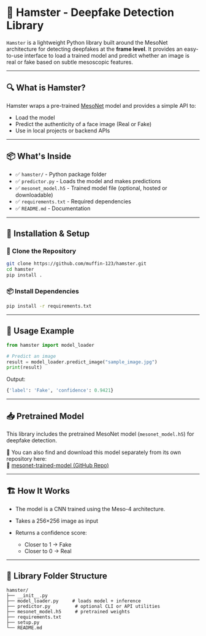 # 🐹 Hamster - Deepfake Detection Library

`Hamster` is a lightweight Python library built around the MesoNet architecture for detecting deepfakes at the **frame level**. It provides an easy-to-use interface to load a trained model and predict whether an image is real or fake based on subtle mesoscopic features.

---

## 🔍 What is Hamster?

Hamster wraps a pre-trained [MesoNet](https://arxiv.org/abs/1809.00888) model and provides a simple API to:

* Load the model
* Predict the authenticity of a face image (Real or Fake)
* Use in local projects or backend APIs

---

## 📦 What's Inside

* ✅ `hamster/` - Python package folder
* ✅ `predictor.py` - Loads the model and makes predictions
* ✅ `mesonet_model.h5` - Trained model file (optional, hosted or downloadable)
* ✅ `requirements.txt` - Required dependencies
* ✅ `README.md` - Documentation

---

## 🚀 Installation & Setup

### 🔁 Clone the Repository

```bash
git clone https://github.com/muffin-123/hamster.git
cd hamster
pip install .

```

### 📦 Install Dependencies

```bash
pip install -r requirements.txt
```

---

## 🧠 Usage Example

```python
from hamster import model_loader

# Predict an image
result = model_loader.predict_image("sample_image.jpg")
print(result)
```

Output:

```python
{'label': 'Fake', 'confidence': 0.9421}
```

---

## 📥 Pretrained Model

This library includes the pretrained MesoNet model (`mesonet_model.h5`) for deepfake detection.

📁 You can also find and download this model separately from its own repository here:  
🔗 [mesonet-trained-model (GitHub Repo)](https://github.com/muffin-123/mesonet-trained-model)

---
## 🏗️ How It Works

* The model is a CNN trained using the Meso-4 architecture.
* Takes a 256×256 image as input
* Returns a confidence score:

  * Closer to 1 → Fake
  * Closer to 0 → Real

---

## 📁 Library Folder Structure

```
hamster/
├── __init__.py
├── model_loader.py     # loads model + inference
├── predictor.py         # optional CLI or API utilities
├── mesonet_model.h5     # pretrained weights
├── requirements.txt
├── setup.py
└── README.md
```


